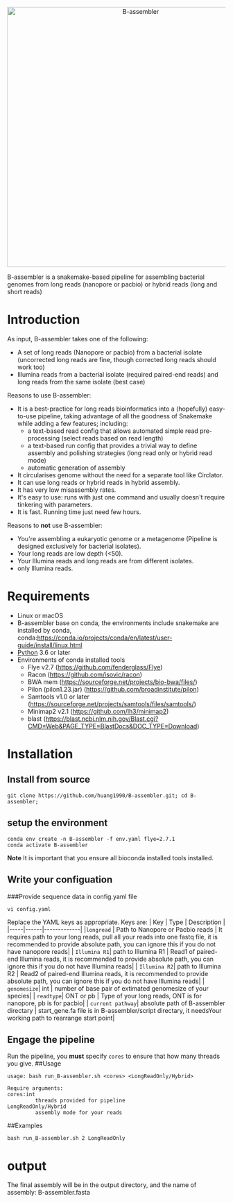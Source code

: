 <p align="center"><img alt="B-assembler" width="600"></p>
B-assembler is a snakemake-based pipeline for assembling bacterial genomes from long reads (nanopore or pacbio) or hybrid reads (long and short reads)

# Introduction
As input, B-assembler takes one of the following:
* A set of long reads (Nanopore or pacbio) from a bacterial isolate (uncorrected long reads are fine, though corrected long reads should work too)
* Illumina reads from a bacterial isolate (required paired-end reads) and long reads from the same isolate (best case)

Reasons to use B-assembler:
* It is a best-practice for long reads bioinformatics into a (hopefully) easy-to-use pipeline, taking advantage of all the goodness of Snakemake while adding a few features; including:
  * a text-based read config that allows automated simple read pre-processing (select reads based on read length)
  * a text-based run config that provides a trivial way to define assembly and polishing strategies (long read only or hybrid read mode)
  * automatic generation of assembly 
* It circularises genome without the need for a separate tool like Circlator.
* It can use long reads or hybrid reads in hybrid assembly.
* It has very low misassembly rates.
* It's easy to use: runs with just one command and usually doesn't require tinkering with parameters.
* It is fast. Running time just need few hours.

Reasons to __not__ use B-assembler:
* You're assembling a eukaryotic genome or a metagenome (Pipeline is designed exclusively for bacterial isolates).
* Your long reads are low depth (<50).
* Your Illumina reads and long reads are from different isolates.
* only Illumina reads.

# Requirements
* Linux or macOS
* B-assembler base on conda, the environments include snakemake are installed by conda, conda:https://conda.io/projects/conda/en/latest/user-guide/install/linux.html 
* [Python](https://www.python.org/) 3.6 or later
* Environments of conda installed tools
  * Flye v2.7 (https://github.com/fenderglass/Flye)
  * Racon (https://github.com/isovic/racon)
  * BWA mem (https://sourceforge.net/projects/bio-bwa/files/)
  * Pilon (pilon1.23.jar) (https://github.com/broadinstitute/pilon)
  * Samtools v1.0 or later (https://sourceforge.net/projects/samtools/files/samtools/)
  * Minimap2 v2.1 (https://github.com/lh3/minimap2)
  * blast (https://blast.ncbi.nlm.nih.gov/Blast.cgi?CMD=Web&PAGE_TYPE=BlastDocs&DOC_TYPE=Download)
# Installation

## Install from source

```
git clone https://github.com/huang1990/B-assembler.git; cd B-assembler;
```

## setup the environment

```
conda env create -n B-assembler -f env.yaml flye=2.7.1
conda activate B-assembler
```
**Note** It is important that you ensure all bioconda installed tools installed.

## Write your configuation
###Provide sequence data in config.yaml file
```
vi config.yaml
```

Replace the YAML keys as appropriate. Keys are:
| Key | Type | Description | 
|-----|------|-------------|
|`longread` | Path to Nanopore or Pacbio reads | It requires path to your long reads, pull all your reads into one fastq file, it is recommended to provide absolute path, you can ignore this if you do not have nanopore reads|
| `Illumina R1`| path to Illumina R1 | Read1 of paired-end Illumina reads, it is recommended to provide absolute path, you can ignore this if you do not have Illumina reads|
| `Illumina R2`| path to Illumina R2 | Read2 of paired-end Illumina reads, it is recommended to provide absolute path, you can ignore this if you do not have Illumina reads|
| `genomesize`| int | number of base pair of extimated genomesize of your species|
| `readtype`| ONT or pb | Type of your long reads, ONT is for nanopore, pb is for pacbio|
| `current pathway`| absolute path of B-assembler directary | start_gene.fa file is in B-assembler/script directary, it needsYour working path to rearrange start point|

## Engage the pipeline
Run the pipeline, you **must** specify `cores` to ensure that how many threads you give. 
##Usage
```
usage: bash run_B-assembler.sh <cores> <LongReadOnly/Hybrid>

Require arguments:
cores:int
         threads provided for pipeline
LongReadOnly/Hybrid
         assembly mode for your reads 
```
##Examples
```
bash run_B-assembler.sh 2 LongReadOnly
```
# output

The final assembly will be in the output directory, and the name of assembly: B-assembler.fasta

